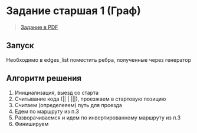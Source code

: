 # Задание старшая 1 (Граф)

> [Задание в PDF](https://mosrobotics.ru/wp-content/uploads/2021/02/Старшая_1.pdf)

## Запуск
Необходимо в edges_list поместить ребра, полученные через генератор

## Алгоритм решения

1. Инициализация, выезд со старта
2. Считывание кода (|| | |||), проезжаем в стартовую позицию
3. Считаем (определеяем) путь для проезда
4. Едем по маршруту из п.3
5. Разворачиваемся и идем по инвертированному маршруту из п.3
6. Финишируем